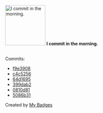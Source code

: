 <img src="https://my-badges.github.io/my-badges/morning-commits.png" alt="I commit in the morning." title="I commit in the morning." width="128">
<strong>I commit in the morning.</strong>
<br><br>

Commits:

- <a href="https://github.com/aristanetworks/j2lint/commit/f9e390856b01f1e0f2e498c3f89aa48fc1627c26">f9e3908</a>
- <a href="https://github.com/aristanetworks/j2lint/commit/c4c52566d993143b662e466e6f0680b5453ee7b3">c4c5256</a>
- <a href="https://github.com/aristanetworks/j2lint/commit/64d1695a0a692cf0c6b30e4e07c1d071c936a0d5">64d1695</a>
- <a href="https://github.com/aristanetworks/j2lint/commit/399dab2989c0293109478df10b8b5db6e8cd51c6">399dab2</a>
- <a href="https://github.com/aristanetworks/j2lint/commit/0810d81f7aee71329e0fa51934e56052697f3520">0810d81</a>
- <a href="https://github.com/aristanetworks/j2lint/commit/5086b3146cebacac50fd638c369c0b86799e038a">5086b31</a>


Created by <a href="https://github.com/my-badges/my-badges">My Badges</a>